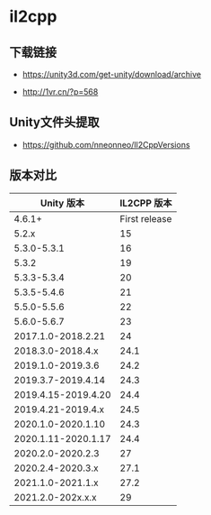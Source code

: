 # il2cpp

## 下载链接

- https://unity3d.com/get-unity/download/archive

- http://1vr.cn/?p=568

## Unity文件头提取

- https://github.com/nneonneo/Il2CppVersions

## 版本对比

Unity 版本 | IL2CPP 版本
--- | ---
4.6.1+ | First release
5.2.x | 15
5.3.0-5.3.1 | 16
5.3.2 | 19
5.3.3-5.3.4 | 20
5.3.5-5.4.6 | 21
5.5.0-5.5.6 | 22
5.6.0-5.6.7 | 23
2017.1.0-2018.2.21 | 24
2018.3.0-2018.4.x | 24.1
2019.1.0-2019.3.6 | 24.2
2019.3.7-2019.4.14 | 24.3
2019.4.15-2019.4.20 | 24.4
2019.4.21-2019.4.x | 24.5
2020.1.0-2020.1.10 | 24.3
2020.1.11-2020.1.17 | 24.4
2020.2.0-2020.2.3 | 27
2020.2.4-2020.3.x | 27.1
2021.1.0-2021.1.x | 27.2
2021.2.0-202x.x.x | 29
